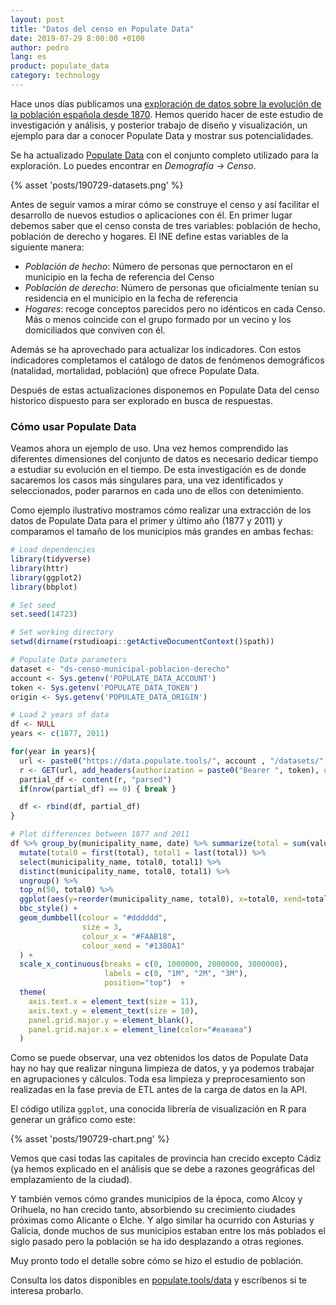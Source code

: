 ```yaml
---
layout: post
title: "Datos del censo en Populate Data"
date: 2019-07-29 8:00:00 +0100
author: pedro
lang: es
product: populate_data
category: technology
---
```


Hace unos días publicamos una [exploración de datos sobre la evolución de la población española desde 1870](/blog/exploracion-poblacion). Hemos querido hacer de este estudio de investigación y análisis, y posterior trabajo de diseño y visualización, un ejemplo para dar a conocer Populate Data y mostrar sus potencialidades.

Se ha actualizado [Populate Data](/data/#datos) con el conjunto completo utilizado para la exploración. Lo puedes encontrar en _Demografía → Censo_.

{% asset 'posts/190729-datasets.png' %}

Antes de seguir vamos a mirar cómo se construye el censo y así facilitar el desarrollo de nuevos estudios o aplicaciones con él. En primer lugar debemos saber que el censo consta de tres variables:  población de hecho, población de derecho y hogares. El INE define estas variables de la siguiente manera:

- _Población de hecho_: Número de personas que pernoctaron en el municipio en la fecha de referencia del Censo
- _Población de derecho_: Número de personas que oficialmente tenían su residencia en el municipio en la fecha de referencia
- _Hogares_: recoge conceptos parecidos pero no idénticos en cada Censo. Más o menos coincide con el grupo formado por un vecino y los domiciliados que conviven con él.

Además se ha aprovechado para actualizar los indicadores. Con estos indicadores completamos el catálogo de datos de fenómenos demográficos (natalidad, mortalidad, población) que ofrece Populate Data.

Después de estas actualizaciones disponemos en Populate Data del censo historico dispuesto para ser explorado en busca de respuestas.

### Cómo usar Populate Data

Veamos ahora un ejemplo de uso. Una vez hemos comprendido las diferentes dimensiones del conjunto de datos es necesario dedicar tiempo a estudiar su evolución en el tiempo. De esta investigación es de donde sacaremos los casos más singulares para, una vez identificados y seleccionados, poder pararnos en cada uno de ellos con detenimiento.

Como ejemplo ilustrativo mostramos cómo realizar una extracción de los datos de Populate Data para el primer y último año (1877 y 2011) y comparamos el tamaño de los municipios más grandes en ambas fechas:

```r
# Load dependencies
library(tidyverse)
library(httr)
library(ggplot2)
library(bbplot)

# Set seed
set.seed(14723)

# Set working directory
setwd(dirname(rstudioapi::getActiveDocumentContext()$path))

# Populate Data parameters
dataset <- "ds-censo-municipal-poblacion-derecho"
account <- Sys.getenv('POPULATE_DATA_ACCOUNT')
token <- Sys.getenv('POPULATE_DATA_TOKEN')
origin <- Sys.getenv('POPULATE_DATA_ORIGIN')

# Load 2 years of data
df <- NULL
years <- c(1877, 2011)

for(year in years){
  url <- paste0("https://data.populate.tools/", account , "/datasets/", dataset, ".csv?include=province,municipality&filter_by_year=", year)
  r <- GET(url, add_headers(authorization = paste0("Bearer ", token), origin = origin))
  partial_df <- content(r, "parsed")
  if(nrow(partial_df) == 0) { break }

  df <- rbind(df, partial_df)
}

# Plot differences between 1877 and 2011
df %>% group_by(municipality_name, date) %>% summarize(total = sum(value)) %>%
  mutate(total0 = first(total), total1 = last(total)) %>%
  select(municipality_name, total0, total1) %>%
  distinct(municipality_name, total0, total1) %>%
  ungroup() %>%
  top_n(50, total0) %>%
  ggplot(aes(y=reorder(municipality_name, total0), x=total0, xend=total1)) +
  bbc_style() +
  geom_dumbbell(colour = "#dddddd",
                size = 3,
                colour_x = "#FAAB18",
                colour_xend = "#1380A1"
  ) +
  scale_x_continuous(breaks = c(0, 1000000, 2000000, 3000000),
                     labels = c(0, "1M", "2M", "3M"),
                     position="top")  +
  theme(
    axis.text.x = element_text(size = 11),
    axis.text.y = element_text(size = 10),
    panel.grid.major.y = element_blank(),
    panel.grid.major.x = element_line(color="#eaeaea")
  )

```

Como se puede observar, una vez obtenidos los datos de Populate Data hay no hay que realizar ninguna limpieza de datos, y ya podemos trabajar en agrupaciones y cálculos. Toda esa limpieza y preprocesamiento son realizadas en la fase previa de ETL antes de la carga de datos en la API.

El código utiliza `ggplot`, una conocida librería de visualización en R para generar un gráfico como este:

{% asset 'posts/190729-chart.png' %}

Vemos que casi todas las capitales de provincia han crecido excepto Cádiz (ya hemos explicado en el análisis que se debe a razones geográficas del emplazamiento de la ciudad).

Y también vemos cómo grandes municipios de la época, como Alcoy y Orihuela, no han crecido tanto, absorbiendo su crecimiento ciudades próximas como Alicante o Elche. Y algo similar ha ocurrido con Asturias y Galicia, donde muchos de sus municipios estaban entre los más poblados el siglo pasado pero la población se ha ido desplazando a otras regiones.

Muy pronto todo el detalle sobre cómo se hizo el estudio de población.

<div class="separator"></div>

Consulta los datos disponibles en [populate.tools/data](/data) y escríbenos si te interesa probarlo.

